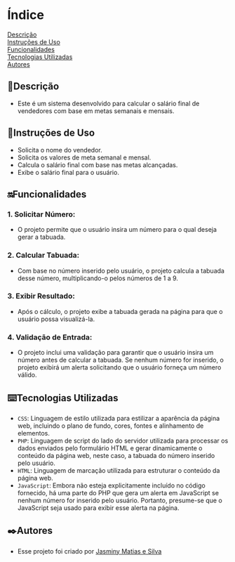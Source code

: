 # Índice
[Descrição](#descri%C3%A7%C3%A3o)  
[Instruções de Uso](#instru%C3%A7%C3%B5es-de-uso)  
[Funcionalidades](#funcionalidades)   
[Tecnologias Utilizadas](#%EF%B8%8Ftecnologias-utilizadas)  
[Autores](#%EF%B8%8Fautores)  

## 📝Descrição  
 * Este é um sistema desenvolvido para calcular o salário final de vendedores com base em metas semanais e mensais.
   
## 👾Instruções de Uso  
* Solicita o nome do vendedor.
* Solicita os valores de meta semanal e mensal.
* Calcula o salário final com base nas metas alcançadas.
* Exibe o salário final para o usuário.  

## 🔛Funcionalidades  
  ### 1. Solicitar Número:  
  * O projeto permite que o usuário insira um número para o qual deseja gerar a tabuada.
  ### 2. Calcular Tabuada:  
  * Com base no número inserido pelo usuário, o projeto calcula a tabuada desse número, multiplicando-o pelos números de 1 a 9.
  ### 3. Exibir Resultado:  
  * Após o cálculo, o projeto exibe a tabuada gerada na página para que o usuário possa visualizá-la.
  ### 4. Validação de Entrada:  
  * O projeto inclui uma validação para garantir que o usuário insira um número antes de calcular a tabuada. Se nenhum número for inserido, o projeto exibirá um alerta solicitando que o usuário forneça um número válido.

## ⌨️Tecnologias Utilizadas  

* `CSS`: Linguagem de estilo utilizada para estilizar a aparência da página web, incluindo o plano de fundo, cores, fontes e alinhamento de elementos.  
* `PHP`: Linguagem de script do lado do servidor utilizada para processar os dados enviados pelo formulário HTML e gerar dinamicamente o conteúdo da página web, neste caso, a tabuada do número inserido pelo usuário.  
* `HTML`: Linguagem de marcação utilizada para estruturar o conteúdo da página web.  
* `JavaScript`: Embora não esteja explicitamente incluído no código fornecido, há uma parte do PHP que gera um alerta em JavaScript se nenhum número for inserido pelo usuário. Portanto, presume-se que o JavaScript seja usado para exibir esse alerta na página.  
  
## ✒️Autores  
 * Esse projeto foi criado por [Jasminy Matias e Silva](https://github.com/jamybr)
